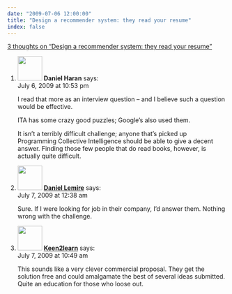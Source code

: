 ```yaml
---
date: "2009-07-06 12:00:00"
title: "Design a recommender system: they read your resume"
index: false
---
```


[3 thoughts on &ldquo;Design a recommender system: they read your resume&rdquo;](/lemire/blog/2009/07-06-design-a-recommender-system-they-read-your-resume)

<ol class="comment-list">
<li id="comment-51211" class="comment even thread-even depth-1">
<div class="comment-author vcard">
<img alt src="https://secure.gravatar.com/avatar/880cbab435f00197613c9cc2065b4f5a?s=56&#038;d=mm&#038;r=g" srcset="https://secure.gravatar.com/avatar/880cbab435f00197613c9cc2065b4f5a?s=112&#038;d=mm&#038;r=g 2x" class="avatar avatar-56 photo" height="56" width="56" decoding="async" /> <b class="fn">Daniel Haran</b> <span class="says">says:</span> </div>
<div class="comment-metadata"><time datetime="2009-07-06T22:53:32+00:00">July 6, 2009 at 10:53 pm</time></a> </div>
<div class="comment-content">
<p>I read that more as an interview question &#8211; and I believe such a question would be effective.</p>
<p>ITA has some crazy good puzzles; Google&rsquo;s also used them.</p>
<p>It isn&rsquo;t a terribly difficult challenge; anyone that&rsquo;s picked up Programming Collective Intelligence should be able to give a decent answer. Finding those few people that do read books, however, is actually quite difficult.</p>
</div>
</li>
<li id="comment-51212" class="comment byuser comment-author-lemire bypostauthor odd alt thread-odd thread-alt depth-1">
<div class="comment-author vcard">
<img alt src="https://secure.gravatar.com/avatar/2ca999bef9535950f5b84281a4dab006?s=56&#038;d=mm&#038;r=g" srcset="https://secure.gravatar.com/avatar/2ca999bef9535950f5b84281a4dab006?s=112&#038;d=mm&#038;r=g 2x" class="avatar avatar-56 photo" height="56" width="56" decoding="async" /> <b class="fn"><a href="https://lemire.me/blog/" class="url" rel="ugc">Daniel Lemire</a></b> <span class="says">says:</span> </div>
<div class="comment-metadata"><time datetime="2009-07-07T00:38:24+00:00">July 7, 2009 at 12:38 am</time></a> </div>
<div class="comment-content">
<p>Sure. If I were looking for job in their company, I&rsquo;d answer them. Nothing wrong with the challenge.</p>
</div>
</li>
<li id="comment-51213" class="comment even thread-even depth-1">
<div class="comment-author vcard">
<img alt src="https://secure.gravatar.com/avatar/5b805643eb2dbe221d597c4ac2a591b3?s=56&#038;d=mm&#038;r=g" srcset="https://secure.gravatar.com/avatar/5b805643eb2dbe221d597c4ac2a591b3?s=112&#038;d=mm&#038;r=g 2x" class="avatar avatar-56 photo" height="56" width="56" loading="lazy" decoding="async" /> <b class="fn"><a href="http://www.keen2learn.co.uk/news/" class="url" rel="ugc external nofollow">Keen2learn</a></b> <span class="says">says:</span> </div>
<div class="comment-metadata"><time datetime="2009-07-07T10:49:30+00:00">July 7, 2009 at 10:49 am</time></a> </div>
<div class="comment-content">
<p>This sounds like a very clever commercial proposal. They get the solution free and could amalgamate the best of several ideas submitted. Quite an education for those who loose out.</p>
</div>
</li>
</ol>
